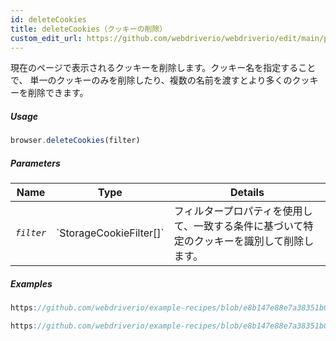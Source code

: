 ```yaml
---
id: deleteCookies
title: deleteCookies（クッキーの削除）
custom_edit_url: https://github.com/webdriverio/webdriverio/edit/main/packages/webdriverio/src/commands/browser/deleteCookies.ts
---
```


現在のページで表示されるクッキーを削除します。クッキー名を指定することで、
単一のクッキーのみを削除したり、複数の名前を渡すとより多くのクッキーを削除できます。

##### Usage

```js
browser.deleteCookies(filter)
```

##### Parameters

<table>
  <thead>
    <tr>
      <th>Name</th><th>Type</th><th>Details</th>
    </tr>
  </thead>
  <tbody>
    <tr>
      <td><code><var>filter</var></code></td>
      <td>`StorageCookieFilter[]`</td>
      <td>フィルタープロパティを使用して、一致する条件に基づいて特定のクッキーを識別して削除します。</td>
    </tr>
  </tbody>
</table>

##### Examples

```js reference title="example.js" useHTTPS
https://github.com/webdriverio/example-recipes/blob/e8b147e88e7a38351b0918b4f7efbd9ae292201d/deleteCookies/example.js#L9-L29
```

```js reference title="example.js" useHTTPS
https://github.com/webdriverio/example-recipes/blob/e8b147e88e7a38351b0918b4f7efbd9ae292201d/deleteCookies/example.js#L31-L35
```